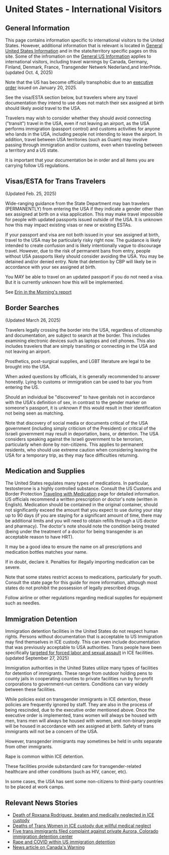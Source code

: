 # United States - International Visitors

## General Information

This page contains information specific to international visitors to the
United States.  However, additional information that is relevant is
located in [General United States Information](notes/usa-general.md) and
in the state/territory specific pages on this site.  Some of the
infromation on the [General US Information](notes/usa-general.md)
applies to international visitors, including travel warnings by Canada,
Germany, Finland, Denmark, France, Transgender Netwerk Nederland,and
InterPride.  (updated Oct. 4, 2025)

Note that the US has become officially transphobic due to an [executive
order](https://www.whitehouse.gov/presidential-actions/2025/01/defending-women-from-gender-ideology-extremism-and-restoring-biological-truth-to-the-federal-government/)
issued on January 20, 2025.

See the visa/ESTA section below, but travelers where any travel documentation
they intend to use does not match their sex assigned at birth should
likely avoid travel to the USA.

Travelers may wish to consider whether they should avoid connecting
("transit") travel in the USA, even if not leaving an airport, as the
USA performs immigration (passport control) and customs activities for
anyone who lands in the USA, including people not intending to leave the
airport. In addition, travel between USA territories (such as Guam) may
involve passing through immigration and/or customs, even when traveling
between a territory and a US state.

It is important that your documentation be in order and all items you are
carrying follow US regulations.

## Visas/ESTA for Trans Travelers

(Updated Feb. 25, 2025)

Wide-ranging guidance from the State Department may ban travelers
(PERMANENTLY) from entering the USA if they indicate a gender other than
sex assigned at birth on a visa application.  This may make travel
impossible for people with updated passports issued outside of the USA.
It is unknown how this may impact existing visas or new or existing ESTAs.

If your passport and visa are not both issued in your sex assigned at
birth, travel to the USA may be particularly risky right now. The
guidance is likely intended to create confusion and is likely
intentionally vague to discourage travel. However, due to the risk of
permanent bans from entry, people without USA passports likely should
consider avoiding the USA. You may be detained and/or denied entry. Note
that detention by CBP will likely be in accordance with your sex
assigned at birth.

You MAY be able to travel on an updated passport if you do not need a
visa. But it is currently unknown how this will be implemented.

See [Erin in the Morning's
report](https://www.erininthemorning.com/p/marco-rubio-may-have-just-banned?utm_source=post-email-title&publication_id=994764&post_id=157905772&utm_campaign=email-post-title&isFreemail=false&r=w1apa&triedRedirect=true&utm_medium=email)

## Border Searches

(Updated March 26, 2025)

Travelers legally crossing the border into the USA, regardless of citizenship
and documentation, are subject to search at the border.  This includes
examining electronic devices such as laptops and cell phones. This also
includes travelers that are simply transiting or connecting in the USA
and not leaving an airport.

Prosthetics, post-surgical supplies, and LGBT literature are legal to be
brought into the USA.

When asked questions by officials, it is generally recommended to answer
honestly.  Lying to customs or immigration can be used to bar you from
entering the US.

Should an individual be "discovered" to have genitals not in accordance
with the USA's definition of sex, in contrast to the gender marker on
someone's passport, it is unknown if this would result in their
identification not being seen as matching.

Note that discovery of social media or documents critical of the USA
government (including simply criticism of the President) or critical of
the Israeli government may result in deportation, bans, or detention.
The USA considers speaking against the Israeli government to be
terrorism, particularly when done by non-citizens. This applies to
permanent residents, who should use extreme caution when considering
leaving the USA for a temporary trip, as they may face difficulties
returning.

## Medication and Supplies

The United States regulates many types of medications. In particular,
testosterone is a highly controlled substance.  Consult the US Customs
and Border Protection [Traveling with
Medication](https://helpspanish.cbp.gov/s/article/Article-1444?language=en_US)
page for detailed information.  US officials recommend a written
prescription or doctor's note (written in English). Medication should be
contained in the original container, should not significantly exceed the amount that
you expect to use during your stay up to 90 days (if you are staying for a significant
amount of time, there may be additional limits and you will need to
obtain refills through a US doctor and pharmacy). The doctor's note
should note the condition being treated (being under the treatment of
a doctor for being transgender is an acceptable reason to have HRT).

It may be a good idea to ensure the name on all
prescriptions and medication bottles matches your name.

If in doubt, declare it.  Penalties for illegally importing medication
can be severe.  

Note that some states restrict access to medications, particularly for
youth.  Consult the state page for this guide for more information,
although most states do not prohibit the possession of legally
prescribed drugs.

Follow airline or other regulations regarding medical supplies for
equipment such as needles.

## Immigration Detention

Immigration detention facilities in the United States do not respect
human rights.  Persons without documentation that is acceptable
to US Immigration may find themselves in ICE custody. This can even
include documentation that was previously acceptable to USA authorities.
Trans people have been specifically [targeted for forced labor and sexual
assault](https://rfkhumanrights.org/wp-content/uploads/2025/09/Final-Basile-CRCL-Complaint-_Redacted.pdf)
in ICE facilities. (updated September 27, 2025)

Immigration authorities in the United States utilize many types of
facilities for detention of immigrants. These range from outdoor holding
pens to county jails in cooperating counties to private facilities run
by for-profit corporations to government-run centers.  Conditions can
vary widely between these facilities.

While policies exist on transgender immigrants in ICE detention, these
policies are frequently ignored by staff.  They are also in the process
of being rescinded, due to the executive order mentioned above. Once the
executive order is implemented, trans women will always be housed with
men, trans men will always be housed with women, and non-binary people
will be housed in accordance with sex assigned at birth. Safety of trans
immigrants will not be a concern of the USA.

However, transgender immigrants may sometimes be held in units separate from
other immigrants.

Rape is common within ICE detention.

These facilities provide substandard care for transgender-related
healthcare and other conditions (such as HIV, cancer, etc).

In some cases, the USA has sent some non-citizens to third-party
countries to be placed at work camps.

## Relevant News Stories

 * [Death of Roxsana Rodriguez, beaten and medically neglected in ICE
   custody](https://www.thedailybeast.com/trans-woman-roxsana-hernandez-rodriguez-beaten-in-ice-custody-before-death-pathologist-finds)
 * [Deaths of Trans Women in ICE custody due willful medical neglect](https://www.theguardian.com/us-news/2019/jun/12/trans-woman-death-us-custody-ice-deportation)
 * [Five trans immigrants filed complaint against private Aurora,
   Colorado immigration detention
   center](https://www.washingtonblade.com/2024/04/13/five-transgender-nonbinary-ice-detainees-allege-mistreatment-at-colo-detention-center/)
 * [Rape and COVID within US immigration
   detention](https://www.theguardian.com/us-news/2020/nov/17/trans-women-us-immigration-custody-abuse-covid-19-ice)
 * [News article on Canada's
   Warning](https://www.cbc.ca/news/politics/canada-united-states-travel-warning-1.7648381)
